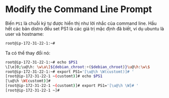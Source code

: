 # Modify the Command Line Prompt</br>
Biến `PS1` là chuỗi ký tự được hiển thị như lời nhắc của command line. Hầu hết các bản distro đều set PS1 là các giá trị mặc định đã biết, ví dụ ubuntu là user và hostname:
```sh
root@ip-172-31-22-1:~#
```
Ta có thể thay đổi nó:
```sh 
root@ip-172-31-22-1:~# echo $PS1
\[\e]0;\u@\h: \w\a\]${debian_chroot:+($debian_chroot)}\u@\h:\w\$
root@ip-172-31-22-1:~# export PS1='[\u@\h \W(customt)]# '
[root@ip-172-31-22-1 ~(customt)]# echo $PS1
[\u@\h \W(customt)]#
[root@ip-172-31-22-1 ~(customt)]# export PS1='[\u@\h \W]# '
[root@ip-172-31-22-1 ~]# 
```

